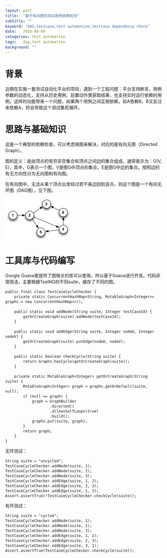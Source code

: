 ```yaml
---
layout: post
title:  "基于有向图的测试用例依赖检测"
subtitle: ""
keyword: "DAG,testcase,test automation,testcase dependency check"
date:   2018-08-09
categories: test automation
tags:	dag,test automation
background: ""
---
```

# 背景

近期在实施一套测试自动化平台的项目，遇到一个工程问题：平台支持断言、用例参数的动态化，支持从历史用例、前置动作里获取结果，也支持实时运行依赖的用例。这样的功能带来一个问题，如果两个用例之间互相依赖，如A依赖B，B又反过来依赖A，将会导致这个测试集死循环。

# 思路与基础知识

这是一个典型的依赖检查，可以考虑用图来解决，对应的是有向无图（Directed Graph）。

图的定义：是由顶点的有穷非空集合和顶点之间边的集合组成，通常表示为：G(V, E)，其中，G表示一个图，V是图G中顶点的集合，E是图G中边的集合。按照边的有无方向性分为无向图和有向图。

在有向图中，无法从某个顶点出发经过若干条边回到该点，则这个图是一个有向无环图（DAG图），见下图。

[<img src="/assets/images/1533815166312.png">](DAG)

# 工具库与代码编写

Google Guava里提供了图相关的库可以使用，所以基于Guava进行开发。代码非常简洁，主要根据TestNG的不同suite，缓存了不同的图。

```
public final class TestCaseCycleChecker {
    private static ConcurrentHashMap<String, MutableGraph<Integer>> graphs = new ConcurrentHashMap<>();

    public static void addNode(String suite, Integer testCaseId) {
        getOrCreateGraph(suite).addNode(testCaseId);
    }

    public static void addEdge(String suite, Integer nodeU, Integer nodeV) {
        getOrCreateGraph(suite).putEdge(nodeU, nodeV);
    }

    public static boolean checkCycle(String suite) {
        return Graphs.hasCycle(getOrCreateGraph(suite));
    }

    private static MutableGraph<Integer> getOrCreateGraph(String suite) {
        MutableGraph<Integer> graph = graphs.getOrDefault(suite, null);
        if (null == graph) {
            graph = GraphBuilder
                    .directed()
                    .allowsSelfLoops(true)
                    .build();
            graphs.put(suite, graph);
        }
        return graph;
    }
}
```

无环测试：
```
String suite = "uncycled";
TestCaseCycleChecker.addNode(suite, 1);
TestCaseCycleChecker.addNode(suite, 2);
TestCaseCycleChecker.addNode(suite, 3);
TestCaseCycleChecker.addEdge(suite, 1, 2);
TestCaseCycleChecker.addEdge(suite, 2, 3);
TestCaseCycleChecker.addEdge(suite, 1, 3);
Assert.assertTrue(!TestCaseCycleChecker.checkCycle(suite));
```

有环测试：
```
String suite = "cycled";
TestCaseCycleChecker.addNode(suite, 1);
TestCaseCycleChecker.addNode(suite, 2);
TestCaseCycleChecker.addNode(suite, 3);
TestCaseCycleChecker.addEdge(suite, 1, 2);
TestCaseCycleChecker.addEdge(suite, 2, 3);
TestCaseCycleChecker.addEdge(suite, 3, 1);
Assert.assertTrue(TestCaseCycleChecker.checkCycle(suite));
```